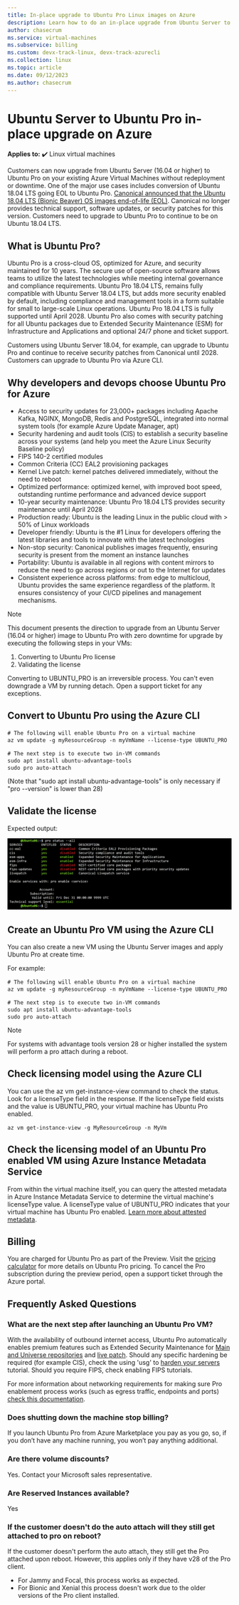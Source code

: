 ```yaml
---
title: In-place upgrade to Ubuntu Pro Linux images on Azure
description: Learn how to do an in-place upgrade from Ubuntu Server to Ubuntu Pro
author: chasecrum
ms.service: virtual-machines
ms.subservice: billing
ms.custom: devx-track-linux, devx-track-azurecli
ms.collection: linux
ms.topic: article
ms.date: 09/12/2023
ms.author: chasecrum
---
```


# Ubuntu Server to Ubuntu Pro in-place upgrade on Azure

**Applies to:** :heavy_check_mark: Linux virtual machines

Customers can now upgrade from Ubuntu Server (16.04 or higher) to Ubuntu Pro on your existing Azure
Virtual Machines without redeployment or downtime. One of the major use cases includes conversion of
Ubuntu 18.04 LTS going EOL to Ubuntu Pro.
[Canonical announced that the Ubuntu 18.04 LTS (Bionic Beaver) OS images end-of-life (EOL)](https://ubuntu.com/18-04/azure).
Canonical no longer provides technical support, software updates, or security patches for this
version. Customers need to upgrade to Ubuntu Pro to continue to be on Ubuntu 18.04 LTS.

## What is Ubuntu Pro?

Ubuntu Pro is a cross-cloud OS, optimized for Azure, and security maintained for 10 years. The
secure use of open-source software allows teams to utilize the latest technologies while meeting
internal governance and compliance requirements. Ubuntu Pro 18.04 LTS, remains fully compatible with
Ubuntu Server 18.04 LTS, but adds more security enabled by default, including compliance and
management tools in a form suitable for small to large-scale Linux operations. Ubuntu Pro 18.04 LTS
is fully supported until April 2028. Ubuntu Pro also comes with security patching for all Ubuntu
packages due to Extended Security Maintenance (ESM) for Infrastructure and Applications and optional
24/7 phone and ticket support.

Customers using Ubuntu Server 18.04, for example, can upgrade to Ubuntu Pro and continue to receive
security patches from Canonical until 2028. Customers can upgrade to Ubuntu Pro via Azure CLI.

## Why developers and devops choose Ubuntu Pro for Azure

* Access to security updates for 23,000+ packages including Apache Kafka, NGINX, MongoDB, Redis and
  PostgreSQL, integrated into normal system tools (for example Azure Update Manager, apt)
* Security hardening and audit tools (CIS) to establish a security baseline across your systems (and
  help you meet the Azure Linux Security Baseline policy)
* FIPS 140-2 certified modules
* Common Criteria (CC) EAL2 provisioning packages
* Kernel Live patch: kernel patches delivered immediately, without the need to reboot
* Optimized performance: optimized kernel, with improved boot speed, outstanding runtime performance
  and advanced device support
* 10-year security maintenance: Ubuntu Pro 18.04 LTS provides security maintenance until April 2028
* Production ready: Ubuntu is the leading Linux in the public cloud with > 50% of Linux workloads
* Developer friendly: Ubuntu is the \#1 Linux for developers offering the latest libraries and tools
  to innovate with the latest technologies
* Non-stop security: Canonical publishes images frequently, ensuring security is present from the
  moment an instance launches
* Portability: Ubuntu is available in all regions with content mirrors to reduce the need to go
  across regions or out to the Internet for updates
* Consistent experience across platforms: from edge to multicloud, Ubuntu provides the same
  experience regardless of the platform. It ensures consistency of your CI/CD pipelines and
  management mechanisms.

> [!NOTE]
> This document presents the direction to upgrade from an Ubuntu Server (16.04 or higher) image to
> Ubuntu Pro with zero downtime for upgrade by executing the following steps in your VMs:
>
> 1. Converting to Ubuntu Pro license
> 2. Validating the license
>
> Converting to UBUNTU_PRO is an irreversible process. You can't even downgrade a VM by running
> detach. Open a support ticket for any exceptions.

## Convert to Ubuntu Pro using the Azure CLI

```azurecli-interactive
# The following will enable Ubuntu Pro on a virtual machine
az vm update -g myResourceGroup -n myVmName --license-type UBUNTU_PRO
```

```In-VM commands
# The next step is to execute two in-VM commands
sudo apt install ubuntu-advantage-tools
sudo pro auto-attach
```

(Note that "sudo apt install ubuntu-advantage-tools" is only necessary if "pro --version" is lower than 28)

## Validate the license

Expected output:

![Screenshot of the expected output.](./expected-output.png)

## Create an Ubuntu Pro VM using the Azure CLI

You can also create a new VM using the Ubuntu Server images and apply Ubuntu Pro at create time.

For example:

```azurecli-interactive
# The following will enable Ubuntu Pro on a virtual machine
az vm update -g myResourceGroup -n myVmName --license-type UBUNTU_PRO
```

```In-VM commands
# The next step is to execute two in-VM commands
sudo apt install ubuntu-advantage-tools
sudo pro auto-attach
```

>[!NOTE]
> For systems with advantage tools version 28 or higher installed the system will perform a pro attach during a reboot.

## Check licensing model using the Azure CLI

You can use the az vm get-instance-view command to check the status. Look for a licenseType field in the response. If the licenseType field exists and the value is UBUNTU_PRO, your virtual machine has Ubuntu Pro enabled.

```Azure CLI
az vm get-instance-view -g MyResourceGroup -n MyVm
```

## Check the licensing model of an Ubuntu Pro enabled VM using Azure Instance Metadata Service

From within the virtual machine itself, you can query the attested metadata in Azure Instance Metadata Service to determine the virtual machine's licenseType value. A licenseType value of UBUNTU_PRO indicates that your virtual machine has Ubuntu Pro enabled. [Learn more about attested metadata](../../instance-metadata-service.md).

## Billing

You are charged for Ubuntu Pro as part of the Preview. Visit the
[pricing calculator](https://azure.microsoft.com/pricing/calculator/) for more details on Ubuntu Pro
pricing. To cancel the Pro subscription during the preview period, open a support ticket through the
Azure portal.

## Frequently Asked Questions

### What are the next step after launching an Ubuntu Pro VM?

With the availability of outbound internet access, Ubuntu Pro automatically enables premium features
such as Extended Security Maintenance for
[Main and Universe repositories](https://help.ubuntu.com/community/Repositories) and
[live patch](https://ubuntu.com/security/livepatch/docs). Should any specific hardening be required
(for example CIS), check the using 'usg' to
[harden your servers](https://ubuntu.com/tutorials/comply-with-cis-or-disa-stig-on-ubuntu#1-overview)
tutorial. Should you require FIPS, check enabling FIPS tutorials.

For more information about networking requirements for making sure Pro enablement process works
(such as egress traffic, endpoints and ports)
[check this documentation](https://canonical-ubuntu-pro-client.readthedocs-hosted.com/en/latest/references/network_requirements.html).

### Does shutting down the machine stop billing?

If you launch Ubuntu Pro from Azure Marketplace you pay as you go, so, if you don’t have any machine running, you won’t pay anything additional.

### Are there volume discounts?

Yes. Contact your Microsoft sales representative.

### Are Reserved Instances available?

Yes

### If the customer doesn't do the auto attach will they still get attached to pro on reboot?

If the customer doesn't perform the auto attach, they still get the Pro attached upon reboot.
However, this applies only if they have v28 of the Pro client.

* For Jammy and Focal, this process works as expected.
* For Bionic and Xenial this process doesn't work due to the older versions of the Pro client installed.
